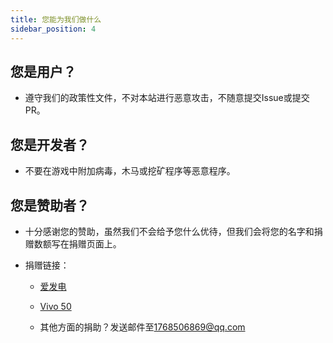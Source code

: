 ```yaml
---
title: 您能为我们做什么
sidebar_position: 4
---
```

## 您是用户？

- 遵守我们的政策性文件，不对本站进行恶意攻击，不随意提交Issue或提交PR。
  

## 您是开发者？

- 不要在游戏中附加病毒，木马或挖矿程序等恶意程序。
  

## 您是赞助者？

- 十分感谢您的赞助，虽然我们不会给予您什么优待，但我们会将您的名字和捐赠数额写在捐赠页面上。
  
- 捐赠链接：
  
  - [爱发电](https://afdian.net/a/DTDownSite)
    
  - [Vivo 50](https://download.zxpweb.eu.org/reward.png?preview)
    
  - 其他方面的捐助？发送邮件至[1768506869@qq.com](mailto:1768506869@qq.com)
